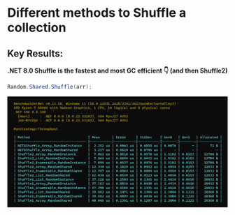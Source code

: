 # Different methods to Shuffle a collection

## Key Results: 
**.NET 8.0 Shuffle is the fastest and most GC efficient 👇 (and then Shuffle2)**

```cs
Random.Shared.Shuffle(arr);
```

![Benchmark](Benchmark.png)
